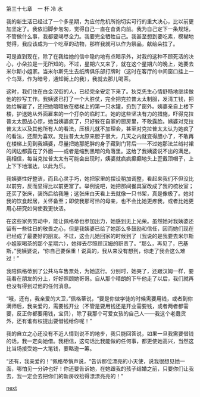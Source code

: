 
第三十七章　一 杯 冷 水

我的新生活已经过了一个多星期，为应付危机所抱切实可行的重大决心，比以前更加坚定了。我依旧脚步匆匆，觉得自己一直在奋勇向前。我为自己定下一条规矩，不管做什么事，我都要竭尽全力。我要完全牺牲自己。我甚至想到要吃素，模糊地觉得，我应该成为一个吃草的动物，那样我就可以作为祭品，献给朵拉了。

可是直到现在，除了在我给她的信中隐约地有点暗示外，对我的这种不顾死活的决心，小朵拉是一无所知的。不过，星期六又来了，就在这个星期六的晚上，她要去米尔斯小姐家。当米尔斯先生去纸牌俱乐部打牌时（这时在客厅的中间窗口挂上一个鸟笼，作为暗号，通知街上的我），我就去那儿喝茶。

这时，我们住在白金汉街的人，已经完全安定下来了。狄克先生心情舒畅地继续做他的抄写工作。我姨婆已打了一个大胜仗，完全把克拉普太太制服，发清工钱，把她给解雇了，还把她暗暗放在楼梯上的第一只水罐，扔到了窗外。姨婆亲自上楼下楼，护送她从外面雇来的一个打杂的临时工。她的这些坚决有力的措施，吓得克拉普太太胆战心惊，她当姨婆疯了，只好躲在自家的厨房里，不敢露脸。姨婆对克拉普太太以及其他所有人的看法，压根儿就不加理会，甚至对克拉普太太认为她疯了的看法，还颇为喜欢。克拉普太太原来胆子很大，几天之内就变得胆小了，不敢再在楼梯上见到我姨婆，尽量把她那肥胖的身子藏到门背后——不过她那法兰绒衬裙的阔边都露在了外面——或者是缩到黑暗的角落里。这给了我姨婆说不出的满足。我相信，每当克拉普太太有可能会出现时，姨婆就疯疯癫癫地头上歪戴顶帽子，上上下下地溜达，以此为乐。

我姨婆性好整洁，而且心灵手巧，她把家里的摆设稍加调整，看起来我们不但没比以前穷，反而显得比以前更富了。举例说吧，她把那间餐具室改成了我的梳妆室；还买了张床，装饰后给我睡；这张床白天看上去就像一只书架，真是像极了。她对我的饮食起居，关怀备至；即使我那可怜的母亲，也不会比她更疼我，或者比她更用心研究如何使我更快活。

在这些家务劳动中，能让佩格蒂也参加出力，她感到无上光荣。虽然她对我姨婆还留有一些往日的敬畏之心，但是我姨婆已给了她那么多鼓励和信任，因而她们现在已经成了最要好的朋友。不过，这会儿她回家的时候到了（我说的是我要去米尔斯小姐家喝茶的那个星期六），她得去尽照顾汉姆的职责了。“那么，再见了，巴基斯，”我姨婆说，“你自己要保重！说真的，我从来没有想到，你走了我会这么难过！”

我陪佩格蒂到了公共马车售票处，为她送行。分别时，她哭了，还跟汉姆一样，要我看在朋友的分上，好好照顾她哥哥。自从那个晴朗的下午他走了以后，我们就再也没有得到过他的任何消息。

“哦，还有，我亲爱的大卫，”佩格蒂说，“要是你做学徒的时候需要用钱，或者到你满师后，我亲爱的，需要钱开业（不管是要用钱还是开业需要钱，或者两者都需要，反正你都要用钱，宝贝），除了我那个可爱女孩的自己人——我这个老蠢货外，还有谁有权提出要借钱给你呢！”

我的自立之心还没有不近人情到说不的地步，我只能回答说，如果一旦我需要借钱的话，我一定向她借。我相信，这句话比我能做的任何事，都更使她高兴，当然这比当场接受她一大笔钱，要略逊一筹。

“还有，我亲爱的！”佩格蒂悄声说，“告诉那位漂亮的小天使，说我很想见她一面，哪怕见一分钟也好！你还要告诉她，在她跟我的孩子结婚之前，只要你们让我去，我一定会去把你们的新房收拾得漂漂亮亮的！”

[next](page475.md)